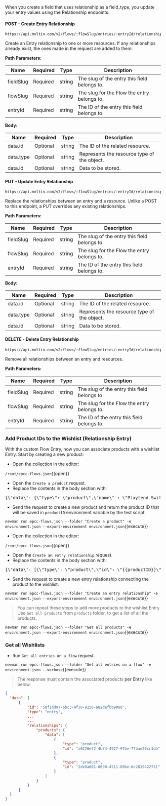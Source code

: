 When you create a field that uses relationship as a field_type, you update your entry values using the Relationship endpoints.

#### POST - Create Entry Relationship

```url
https://api.moltin.com/v2/flows/:flowSlug/entries/:entryId/relationships/:fieldSlug
```

Create an Entry relationship to one or more resources. If any relationships already exist, the ones made in the request are added to them.

**Path Parameters:**

|Name|	Required|	Type|	Description|
|--------|----------|----------|----------|
|fieldSlug|	Required|	string|	The slug of the entry this field belongs to.|
|flowSlug|	Required|	string|	The slug for the Flow the entry belongs to.|
|entryId|	Required|	string|	The ID of the entry this field belongs to.|

**Body:**

|Name|	Required|	Type|	Description|
|--------|----------|----------|----------|
|data.id|	Optional|	string|	The ID of the related resource.|
|data.type|	Optional|	string|	Represents the resource type of the object.|
|data.id|	Optional|	string|	Data to be stored.|

#### PUT - Update Entry Relationship

```url
https://api.moltin.com/v2/flows/:flowSlug/entries/:entryId/relationships/:fieldSlug
```

Replace the relationships between an entry and a resource. Unlike a POST to this endpoint, a PUT overrides any existing relationships.

**Path Parameters:**

|Name|	Required|	Type|	Description|
|--------|----------|----------|----------|
|fieldSlug|	Required|	string|	The slug of the entry this field belongs to.|
|flowSlug|	Required|	string|	The slug for the Flow the entry belongs to.|
|entryId|	Required|	string|	The ID of the entry this field belongs to.|

**Body:**

|Name|	Required|	Type|	Description|
|--------|----------|----------|----------|
|data.id|	Optional|	string|	The ID of the related resource.|
|data.type|	Optional|	string|	Represents the resource type of the object.|
|data.id|	Optional|	string|	Data to be stored.|

#### DELETE - Delete Entry Relationship

```url
https://api.moltin.com/v2/flows/:flowSlug/entries/:entryId/relationships/:fieldSlug
```

Remove all relationships between an entry and resources.

**Path Parameters:**

|Name|	Required|	Type|	Description|
|--------|----------|----------|----------|
|fieldSlug|	Required|	string|	The slug of the entry this field belongs to.|
|flowSlug|	Required|	string|	The slug for the Flow the entry belongs to.|
|entryId|	Required|	string|	The ID of the entry this field belongs to.|


### Add Product IDs to the Wishlist (Relationship Entry)

With the custom Flow Entry, now you can associate products with a wishlist Entry. Start by creating a new product:

* Open the collection in the editor:

`/root/epcc-flows.json`{{open}}

* Open the `Create a product` request.
* Replace the contents in the body section with:

<pre class="file" data-filename="epcc-flows.json" data-target="insert" data-marker="#PRODUCT-BODY">
{\"data\": {\"type\": \"product\",\"name\" : \"Playtend Switch Controller Pro Slim\",\"slug\": \"playtend-switch-controller-pro-slim\", \"sku\": \"PSAL01-{COLOUR}-1\",\"manage_stock\": false,\"description\": \"Playtend Switch Controller Pro Slim\",\"status\" : \"live\",\"commodity_type\": \"physical\",\"price\": [{ \"amount\": 7000, \"currency\": \"USD\", \"includes_tax\": true}]}}
</pre>

* Send the request to create a new product and return the product ID that will be saved in `productID` environment variable by the test script.

`newman run epcc-flows.json --folder "Create a product" -e environment.json --export-environment environment.json`{{execute}}

* Open the collection in the editor:

`/root/epcc-flows.json`{{open}}

* Open the `Create an entry relationship` request.
* Replace the contents in the body section with:

<pre class="file" data-filename="epcc-flows.json" data-target="insert" data-marker="#ENTRY-REL-BODY">
{\"data\": [{\"type\": \"product\",\"id\": \"{{productID}}\"}]}
</pre>

* Send the request to create a new entry relationship connecting the product to the wishlist.

`newman run epcc-flows.json --folder "Create an entry relationship" -e environment.json --export-environment environment.json`{{execute}}

>You can repeat these steps to add more products to the wishlist Entry. Use `Get all products` from `products` folder, to get a list of all the products.

`newman run epcc-flows.json --folder "Get all products" -e environment.json --export-environment environment.json`{{execute}}

### Get all Wishlists

* Run `Get all entries on a flow` request.

`newman run epcc-flows.json --folder "Get all entries on a flow" -e environment.json --verbose`{{execute}}

>The response must contain the associated products **per Entry** like below.

```json
{
  "data": [
      {
          "id": "58f1dd97-6bc3-4f30-9256-a82defbb9888",
          "type": "entry",
          ...
          ...
          "relationships": {
              "products": {
                  "data": [
                      {
                          "type": "product",
                          "id": "a0226e72-4b74-4927-97be-77bae20cc1db"
                      },
                      {
                          "type": "product",
                          "id": "2de8a081-0690-4511-89be-6c2819422f21"
                      }
                  ]
              }
          }
      }
  ]
}
```